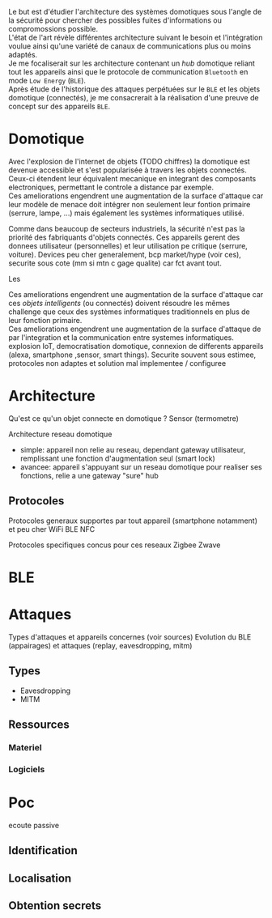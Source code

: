 Le but est d'étudier l'architecture des systèmes domotiques sous l'angle de la sécurité pour chercher des possibles fuites d'informations ou compromossions possible.  
L'état de l'art révèle différentes architecture suivant le besoin et l'intégration voulue ainsi qu'une variété de canaux de communications plus ou moins adaptés.  
Je me focaliserait sur les architecture contenant un *hub* domotique reliant tout les appareils ainsi que le protocole de communication `Bluetooth` en mode `Low Energy` (`BLE`).  
Après étude de l'historique des attaques perpétuées sur le `BLE` et les objets domotique (connectés), je me consacrerait à la réalisation d'une preuve de concept sur des appareils `BLE`.

# Domotique

Avec l'explosion de l'internet de objets (TODO chiffres) la domotique est devenue accessible et s'est popularisée à travers les objets connectés. Ceux-ci étendent leur équivalent mecanique en integrant des composants electroniques, permettant le controle a distance par exemple.  
Ces ameliorations engendrent une augmentation de la surface d'attaque car leur modèle de menace doit intégrer non seulement leur fontion primaire (serrure, lampe, ...) mais également les systèmes informatiques utilisé.  

Comme dans beaucoup de secteurs industriels, la sécurité n'est pas la priorité des fabriquants d'objets connectés. 
Ces appareils gerent des donnees utilisateur (personnelles) et leur utilisation pe critique (serrure, voiture).
Devices peu cher generalement, bcp market/hype (voir ces), securite sous cote (mm si mtn c gage qualite) car fct avant tout.

Les 

Ces ameliorations engendrent une augmentation de la surface d'attaque car ces *objets intelligents* (ou connectés) doivent résoudre les mêmes challenge que ceux des systèmes informatiques traditionnels en plus de leur fonction primaire.  
Ces ameliorations engendrent une augmentation de la surface d'attaque de par l'integration et la communication entre systemes informatiques.
explosion IoT, democratisation domotique, connexion de differents appareils (alexa, smartphone ,sensor, smart things).
Securite souvent sous estimee, protocoles non adaptes et solution mal implementee / configuree

# Architecture

Qu'est ce qu'un objet connecte en domotique ?
Sensor (termometre)


Architecture reseau domotique
- simple: appareil non relie au reseau, dependant gateway utilisateur, remplissant une fonction d'augmentation seul (smart lock)
- avancee: appareil s'appuyant sur un reseau domotique pour realiser ses fonctions, relie a une gateway "sure" hub

## Protocoles

Protocoles generaux supportes par tout appareil (smartphone notamment) et peu cher
WiFi
BLE
NFC

Protocoles specifiques concus pour ces reseaux
Zigbee
Zwave

# BLE

# Attaques

Types d'attaques et appareils concernes (voir sources)
Evolution du BLE (appairages) et attaques (replay, eavesdropping, mitm)

## Types

- Eavesdropping
- MITM

## Ressources

### Materiel

### Logiciels

# Poc

ecoute passive

## Identification

## Localisation



## Obtention secrets
